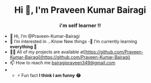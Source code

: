 <h1 align="center">Hi 👋, I'm Praveen Kumar Bairagi</h1>
<h3 align="center">i'm self learner !!</h3>

- 👋 Hi, I’m @Praveen-Kumar-Bairagi
- 👀 I’m interested in ...Know New things
-🌱 I’m currently learning **everything 🤣**
- 👨‍💻 All of my projects are available at[https://github.com/Praveen-Kumar-Bairagi](https://github.com/Praveen-Kumar-Bairagi)
- 📫 How to reach me bairagipraveen349@gmail.com
- - ⚡ Fun fact **I think I am funny 😂**
